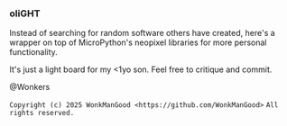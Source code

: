 ### oliGHT
Instead of searching for random software others have created, here's a wrapper on top of MicroPython's neopixel libraries for more personal functionality.

It's just a light board for my <1yo son. Feel free to critique and commit.


@Wonkers

`Copyright (c) 2025 WonkManGood <https://github.com/WonkManGood>`
`All rights reserved.`
